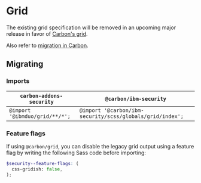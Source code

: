 # Grid

The existing grid specification will be removed in an upcoming major release in favor of [Carbon's grid](https://github.com/carbon-design-system/carbon/tree/main/packages/grid#usage).

Also refer to [migration in Carbon](https://github.com/carbon-design-system/carbon/blob/main/docs/migration/10.x-grid.md).

## Migrating

### Imports

| `carbon-addons-security`       | `@carbon/ibm-security`                                    |
| ------------------------------ | --------------------------------------------------------- |
| `@import '@ibmduo/grid/**/*';` | `@import '@carbon/ibm-security/scss/globals/grid/index';` |

### Feature flags

If using `@carbon/grid`, you can disable the legacy grid output using a feature flag by writing the following Sass code before importing:

```scss
$security--feature-flags: (
  css-gridish: false,
);
```

